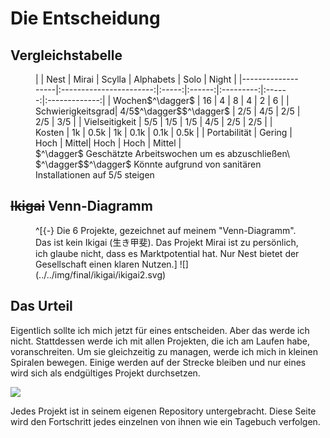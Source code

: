 # Die Entscheidung

## Vergleichstabelle
<figure class="full-width">
|                   |         Nest        | Mirai | Scylla | Alphabets | Solo   |         Night |
|-------------------|:-----------------------:|:-----:|:------:|:---------:|:------:|:-------------:|
| Wochen$^\dagger$  |            16           |   4   |    8   |     4     |    2   |       6       |
| Schwierigkeitsgrad| 4/5$^\dagger$$^\dagger$ |  2/5  |   4/5  |    2/5    |   2/5  |      3/5      |
| Vielseitigkeit    |           5/5           |  1/5  |   1/5  |    4/5    |   2/5  |      2/5      |
| Kosten            |            1k          |  0.5k |   1k   |    0.1k   |  0.1k  |      0.5k     |
| Portabilität      |           Gering       |  Hoch |  Mittel|    Hoch   |  Hoch  |     Mittel    |
<figcaption>
$^\dagger$ Geschätzte Arbeitswochen um es abzuschließen\
$^\dagger$$^\dagger$ Könnte aufgrund von sanitären Installationen auf 5/5 steigen
</figcaption>
</figure>

## ~~Ikigai~~ Venn-Diagramm

<figure>
^[{-} Die 6 Projekte, gezeichnet auf meinem "Venn-Diagramm". Das ist kein Ikigai (生き甲斐). Das Projekt Mirai ist zu persönlich, ich glaube nicht, dass es Marktpotential hat. Nur Nest bietet der Gesellschaft einen klaren Nutzen.]
![](../../img/final/ikigai/ikigai2.svg)
</figure>

## Das Urteil
Eigentlich sollte ich mich jetzt für eines entscheiden. Aber das werde ich nicht. Stattdessen werde ich mit allen Projekten, die ich am Laufen habe, voranschreiten. Um sie gleichzeitig zu managen, werde ich mich in kleinen Spiralen bewegen. Einige werden auf der Strecke bleiben und nur eines wird sich als endgültiges Projekt durchsetzen. 

![](../../img/final/squid.webp)

Jedes Projekt ist in seinem eigenen Repository untergebracht. Diese Seite wird den Fortschritt jedes einzelnen von ihnen wie ein Tagebuch verfolgen.

